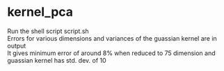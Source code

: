 # kernel_pca
Run the shell script script.sh <br />
Errors for various dimensions and variances of the guassian kernel are in output <br />
It gives minimum error of around 8% when reduced to 75 dimension and guassian kernel has std. dev. of 10
